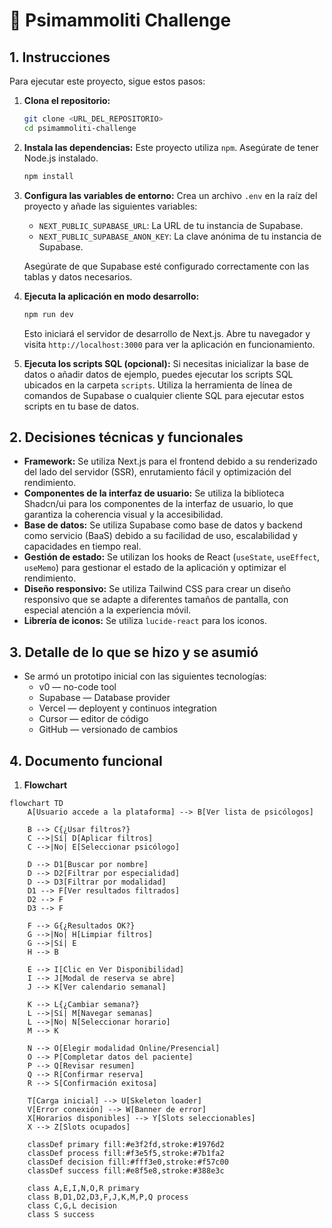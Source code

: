 # 🤺 Psimammoliti Challenge

## 1. Instrucciones

Para ejecutar este proyecto, sigue estos pasos:

1.  **Clona el repositorio:**
    ```bash
    git clone <URL_DEL_REPOSITORIO>
    cd psimammoliti-challenge
    ```

2.  **Instala las dependencias:**
    Este proyecto utiliza `npm`. Asegúrate de tener Node.js instalado.
    ```bash
    npm install
    ```

3.  **Configura las variables de entorno:**
    Crea un archivo `.env` en la raíz del proyecto y añade las siguientes variables:

    *   `NEXT_PUBLIC_SUPABASE_URL`: La URL de tu instancia de Supabase.
    *   `NEXT_PUBLIC_SUPABASE_ANON_KEY`: La clave anónima de tu instancia de Supabase.

    Asegúrate de que Supabase esté configurado correctamente con las tablas y datos necesarios.

4.  **Ejecuta la aplicación en modo desarrollo:**
    ```bash
    npm run dev
    ```

    Esto iniciará el servidor de desarrollo de Next.js. Abre tu navegador y visita `http://localhost:3000` para ver la aplicación en funcionamiento.

5.  **Ejecuta los scripts SQL (opcional):**
    Si necesitas inicializar la base de datos o añadir datos de ejemplo, puedes ejecutar los scripts SQL ubicados en la carpeta `scripts`. Utiliza la herramienta de línea de comandos de Supabase o cualquier cliente SQL para ejecutar estos scripts en tu base de datos.

## 2. Decisiones técnicas y funcionales

*   **Framework:** Se utiliza Next.js para el frontend debido a su renderizado del lado del servidor (SSR), enrutamiento fácil y optimización del rendimiento.
*   **Componentes de la interfaz de usuario:** Se utiliza la biblioteca Shadcn/ui para los componentes de la interfaz de usuario, lo que garantiza la coherencia visual y la accesibilidad.
*   **Base de datos:** Se utiliza Supabase como base de datos y backend como servicio (BaaS) debido a su facilidad de uso, escalabilidad y capacidades en tiempo real.
*   **Gestión de estado:** Se utilizan los hooks de React (`useState`, `useEffect`, `useMemo`) para gestionar el estado de la aplicación y optimizar el rendimiento.
*   **Diseño responsivo:** Se utiliza Tailwind CSS para crear un diseño responsivo que se adapte a diferentes tamaños de pantalla, con especial atención a la experiencia móvil.
*   **Librería de iconos:** Se utiliza `lucide-react` para los iconos.

## 3. Detalle de lo que se hizo y se asumió

* Se armó un prototipo inicial con las siguientes tecnologías:
  * v0 — no-code tool
  * Supabase — Database provider
  * Vercel — deployent y continuos integration
  * Cursor — editor de código
  * GitHub — versionado de cambios

## 4. Documento funcional

1. **Flowchart**
```mermaid
flowchart TD
    A[Usuario accede a la plataforma] --> B[Ver lista de psicólogos]
    
    B --> C{¿Usar filtros?}
    C -->|Sí| D[Aplicar filtros]
    C -->|No| E[Seleccionar psicólogo]
    
    D --> D1[Buscar por nombre]
    D --> D2[Filtrar por especialidad]
    D --> D3[Filtrar por modalidad]
    D1 --> F[Ver resultados filtrados]
    D2 --> F
    D3 --> F
    
    F --> G{¿Resultados OK?}
    G -->|No| H[Limpiar filtros]
    G -->|Sí| E
    H --> B
    
    E --> I[Clic en Ver Disponibilidad]
    I --> J[Modal de reserva se abre]
    J --> K[Ver calendario semanal]
    
    K --> L{¿Cambiar semana?}
    L -->|Sí| M[Navegar semanas]
    L -->|No| N[Seleccionar horario]
    M --> K
    
    N --> O[Elegir modalidad Online/Presencial]
    O --> P[Completar datos del paciente]
    P --> Q[Revisar resumen]
    Q --> R[Confirmar reserva]
    R --> S[Confirmación exitosa]
    
    T[Carga inicial] --> U[Skeleton loader]
    V[Error conexión] --> W[Banner de error]
    X[Horarios disponibles] --> Y[Slots seleccionables]
    X --> Z[Slots ocupados]
    
    classDef primary fill:#e3f2fd,stroke:#1976d2
    classDef process fill:#f3e5f5,stroke:#7b1fa2
    classDef decision fill:#fff3e0,stroke:#f57c00
    classDef success fill:#e8f5e8,stroke:#388e3c
    
    class A,E,I,N,O,R primary
    class B,D1,D2,D3,F,J,K,M,P,Q process
    class C,G,L decision
    class S success
```